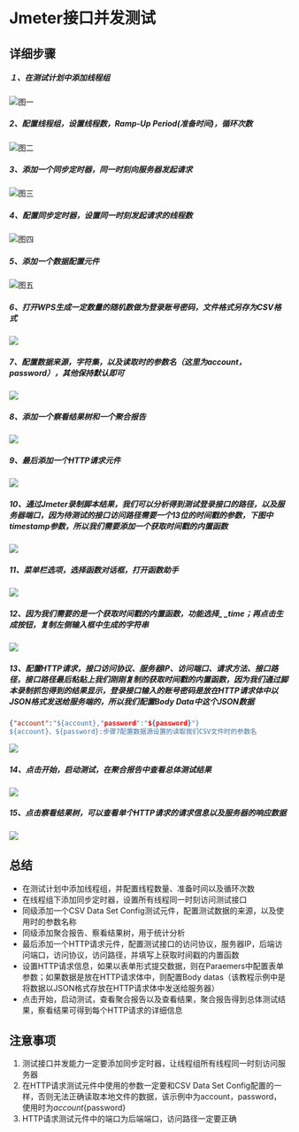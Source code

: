 # Jmeter接口并发测试
## 详细步骤
##### １、在测试计划中添加线程组
![图一](http://img.shanrufu.com/jmeter_login_test_setp_01.png)
##### 2、配置线程组，设置线程数，Ramp-Up Period(准备时间)，循环次数
![图二](http://img.shanrufu.com/jmeter_login_test_setp_02.png)
##### 3、添加一个同步定时器，同一时刻向服务器发起请求
![图三](http://img.shanrufu.com/jmeter_login_test_setp_03.png)
##### 4、配置同步定时器，设置同一时刻发起请求的线程数
![图四](http://img.shanrufu.com/jmeter_login_test_setp_04.png)
##### 5、添加一个数据配置元件
![图五](http://img.shanrufu.com/jmeter_login_test_setp_05.png)
##### 6、打开WPS生成一定数量的随机数做为登录账号密码，文件格式另存为CSV格式
![](http://img.shanrufu.com/jmeter_login_test_setp_06.png)
##### 7、配置数据来源，字符集，以及读取时的参数名（这里为account，password），其他保持默认即可
![](http://img.shanrufu.com/jmeter_login_test_setp_07.png)
##### 8、添加一个察看结果树和一个聚合报告
![](http://img.shanrufu.com/jmeter_login_test_setp_08.png)
##### 9、最后添加一个HTTP请求元件
![](http://img.shanrufu.com/jmeter_login_test_setp_09.png)
##### 10、通过Jmeter录制脚本结果，我们可以分析得到测试登录接口的路径，以及服务器端口，因为待测试的接口访问路径需要一个13位的时间戳的参数，下图中timestamp参数，所以我们需要添加一个获取时间戳的内置函数
![](http://img.shanrufu.com/jmeter_script_record_setp_15.png)
##### 11、菜单栏选项，选择函数对话框，打开函数助手
![](http://img.shanrufu.com/jmeter_login_test_setp_10.png)
##### 12、因为我们需要的是一个获取时间戳的内置函数，功能选择_ _time；再点击生成按钮，复制左侧输入框中生成的字符串
![](http://img.shanrufu.com/jmeter_login_test_setp_11.png)
##### 13、配置**HTTP请求**，接口访问协议、服务器IP、访问端口、请求方法、接口路径，接口路径最后粘贴上我们刚刚复制的获取时间戳的内置函数，因为我们通过脚本录制抓包得到的结果显示，登录接口输入的账号密码是放在HTTP请求体中以JSON格式发送给服务端的，所以我们配置Body Data中这个JSON数据

```json
{"account":"${account},"password":"${password}"}
${account}、${password}:步骤7配置数据源设置的读取我们CSV文件时的参数名
```
![](http://img.shanrufu.com/jmeter_login_test_setp_12.png)
##### 14、点击开始，启动测试，在聚合报告中查看总体测试结果
![](http://img.shanrufu.com/jmeter_login_test_setp_13.png)
##### 15、点击察看结果树，可以查看单个HTTP请求的请求信息以及服务器的响应数据
![](http://img.shanrufu.com/jmeter_login_test_setp_14.png)

## 总结
- 在测试计划中添加线程组，并配置线程数量、准备时间以及循环次数
- 在线程组下添加同步定时器，设置所有线程同一时刻访问测试接口
- 同级添加一个CSV Data Set Config测试元件，配置测试数据的来源，以及使用时的参数名称
- 同级添加聚合报告、察看结果树，用于统计分析
- 最后添加一个HTTP请求元件，配置测试接口的访问协议，服务器IP，后端访问端口，访问协议，访问路径，并填写上获取时间戳的内置函数
- 设置HTTP请求信息，如果以表单形式提交数据，则在Paraemers中配置表单参数；如果数据是放在HTTP请求体中，则配置Body datas（该教程示例中是将数据以JSON格式存放在HTTP请求体中发送给服务器）
- 点击开始，启动测试，查看聚合报告以及查看结果，聚合报告得到总体测试结果，察看结果可得到每个HTTP请求的详细信息

## 注意事项
1. 测试接口并发能力一定要添加同步定时器，让线程组所有线程同一时刻访问服务器
2. 在HTTP请求测试元件中使用的参数一定要和CSV Data Set Config配置的一样，否则无法正确读取本地文件的数据，该示例中为account，password，使用时为${account}${password}
3. HTTP请求测试元件中的端口为后端端口，访问路径一定要正确